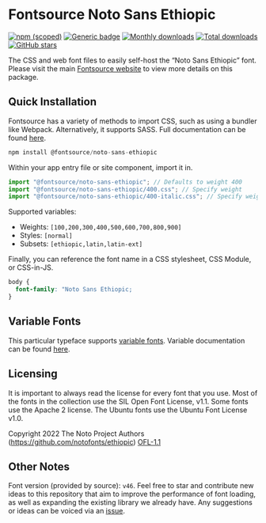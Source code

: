 # Fontsource Noto Sans Ethiopic

[![npm (scoped)](https://img.shields.io/npm/v/@fontsource/noto-sans-ethiopic?color=brightgreen)](https://www.npmjs.com/package/@fontsource/noto-sans-ethiopic) [![Generic badge](https://img.shields.io/badge/fontsource-passing-brightgreen)](https://github.com/fontsource/fontsource) [![Monthly downloads](https://badgen.net/npm/dm/@fontsource/noto-sans-ethiopic)](https://github.com/fontsource/fontsource) [![Total downloads](https://badgen.net/npm/dt/@fontsource/noto-sans-ethiopic)](https://github.com/fontsource/fontsource) [![GitHub stars](https://img.shields.io/github/stars/fontsource/fontsource.svg?style=social&label=Star)](https://github.com/fontsource/fontsource/stargazers)

The CSS and web font files to easily self-host the “Noto Sans Ethiopic” font. Please visit the main [Fontsource website](https://fontsource.org/fonts/noto-sans-ethiopic) to view more details on this package.

## Quick Installation

Fontsource has a variety of methods to import CSS, such as using a bundler like Webpack. Alternatively, it supports SASS. Full documentation can be found [here](https://fontsource.org/docs/introduction).

```javascript
npm install @fontsource/noto-sans-ethiopic
```

Within your app entry file or site component, import it in.

```javascript
import "@fontsource/noto-sans-ethiopic"; // Defaults to weight 400
import "@fontsource/noto-sans-ethiopic/400.css"; // Specify weight
import "@fontsource/noto-sans-ethiopic/400-italic.css"; // Specify weight and style

```

Supported variables:
- Weights: `[100,200,300,400,500,600,700,800,900]`
- Styles: `[normal]`
- Subsets: `[ethiopic,latin,latin-ext]`

Finally, you can reference the font name in a CSS stylesheet, CSS Module, or CSS-in-JS.

```css
body {
  font-family: "Noto Sans Ethiopic;
}
```

## Variable Fonts

This particular typeface supports [variable fonts](https://developer.mozilla.org/en-US/docs/Web/CSS/CSS_Fonts/Variable_Fonts_Guide).
Variable documentation can be found [here](https://fontsource.org/docs/variable-fonts).

## Licensing
It is important to always read the license for every font that you use.
Most of the fonts in the collection use the SIL Open Font License, v1.1. Some fonts use the Apache 2 license. The Ubuntu fonts use the Ubuntu Font License v1.0.

Copyright 2022 The Noto Project Authors (https://github.com/notofonts/ethiopic)
[OFL-1.1](http://scripts.sil.org/OFL)

## Other Notes
Font version (provided by source): `v46`.
Feel free to star and contribute new ideas to this repository that aim to improve the performance of font loading, as well as expanding the existing library we already have. Any suggestions or ideas can be voiced via an [issue](https://github.com/fontsource/fontsource/issues).